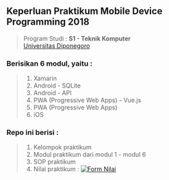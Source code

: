 ## Keperluan Praktikum Mobile Device Programming 2018
> Program Studi : **S1 - Teknik Komputer** <br/>
> [Universitas Diponegoro](https://www.undip.ac.id/language/id/ "undip")

### Berisikan 6 modul, yaitu :
> 1. Xamarin
> 2. Android - SQLite
> 3. Android - API
> 4. PWA (Progressive Web Apps) - Vue.js
> 5. PWA (Progressive Web Apps)
> 6. iOS

### Repo ini berisi :
> 1. Kelompok praktikum
> 2. Modul praktikum dari modul 1 - modul 6
> 3. SOP praktikum
> 4. Nilai praktikum : [![Form Nilai](https://img.shields.io/badge/Form-Nilai-blue.svg)](https://docs.google.com/spreadsheets/d/1GAoM1IPzCLoI1gKU7Z51v7hpiYpZoY9ujScPBhSV_jw/edit?usp=sharing)

